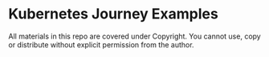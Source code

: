 # Kubernetes Journey Examples

All materials in this repo are covered under Copyright. You cannot use, copy or distribute without explicit permission from the author.
